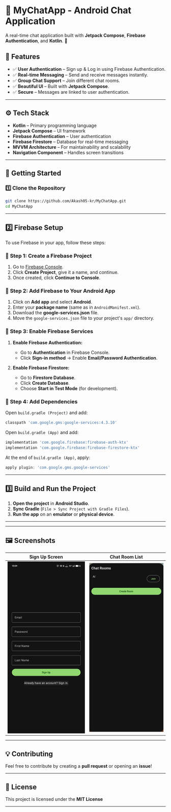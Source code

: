 # 📱 MyChatApp - Android Chat Application


A real-time chat application built with **Jetpack Compose**, **Firebase Authentication**, and **Kotlin**. 🚀

## 📌 Features
- ✅ **User Authentication** – Sign up & Log in using Firebase Authentication.
- ✅ **Real-time Messaging** – Send and receive messages instantly.
- ✅ **Group Chat Support** – Join different chat rooms.
- ✅ **Beautiful UI** – Built with **Jetpack Compose**.
- ✅ **Secure** – Messages are linked to user authentication.

---

## ⚙️ Tech Stack
- **Kotlin** – Primary programming language
- **Jetpack Compose** – UI framework
- **Firebase Authentication** – User authentication
- **Firebase Firestore** – Database for real-time messaging
- **MVVM Architecture** – For maintainability and scalability
- **Navigation Component** – Handles screen transitions

---

## 🚀 Getting Started

### 1️⃣ Clone the Repository
```bash
git clone https://github.com/Akash05-kr/MyChatApp.git
cd MyChatApp
```


---


## 2️⃣ Firebase Setup

To use Firebase in your app, follow these steps:

### 🔹 **Step 1: Create a Firebase Project**
1. Go to [Firebase Console](https://console.firebase.google.com/).
2. Click **Create Project**, give it a name, and continue.
3. Once created, click **Continue to Console**.

### 🔹 **Step 2: Add Firebase to Your Android App**
1. Click on **Add app** and select **Android**.
2. Enter your **package name** (same as in `AndroidManifest.xml`).
3. Download the **google-services.json** file.
4. Move the `google-services.json` file to your project's `app/` directory.

### 🔹 **Step 3: Enable Firebase Services**
1. **Enable Firebase Authentication:**
   - Go to **Authentication** in Firebase Console.
   - Click **Sign-in method** → Enable **Email/Password Authentication**.
   
2. **Enable Firebase Firestore:**
   - Go to **Firestore Database**.
   - Click **Create Database**.
   - Choose **Start in Test Mode** (for development).

### 🔹 **Step 4: Add Dependencies**
Open `build.gradle (Project)` and add:
```gradle
classpath 'com.google.gms:google-services:4.3.10'
```
Open `build.gradle (App)` and add:
```gradle
implementation 'com.google.firebase:firebase-auth-ktx'
implementation 'com.google.firebase:firebase-firestore-ktx'
```

At the end of `build.gradle (App)`, apply:
```gradle
apply plugin: 'com.google.gms.google-services'
```

---

## 3️⃣ Build and Run the Project

1. **Open the project** in **Android Studio**.
2. **Sync Gradle** (`File > Sync Project with Gradle Files`).
3. **Run the app** on an **emulator** or **physical device**.

---



---

## 🖼 Screenshots  

| Sign Up Screen | Chat Room List | 
|---------------|---------------|
| ![SignUp](https://github.com/Akash05-kr/MyChatapp/blob/master/signup.jpg) | ![ChatRooms](https://github.com/Akash05-kr/MyChatapp/blob/master/chatroom.jpg) | 


---

## 💡 Contributing
Feel free to contribute by creating a **pull request** or opening an **issue**!  

---

## 📄 License
This project is licensed under the **MIT License**


---
